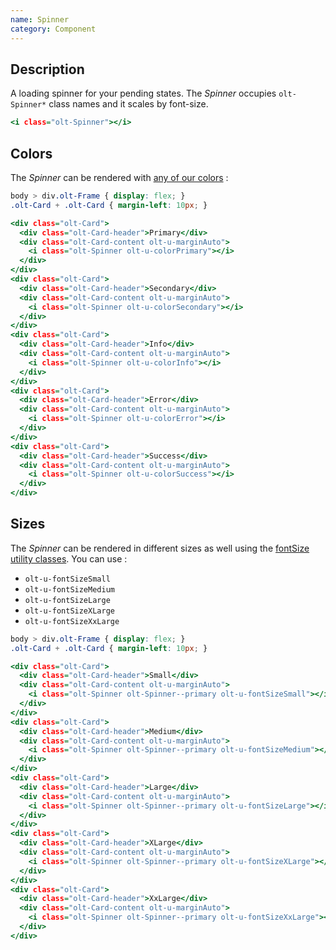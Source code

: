 ```yaml
---
name: Spinner
category: Component
---
```


## Description

A loading spinner for your pending states. The *Spinner* occupies `olt-Spinner*`
class names and it scales by font-size.

```spinner.html
<i class="olt-Spinner"></i>
```

## Colors

The *Spinner* can be rendered with
[any of our colors](/#color) :

```colors.css hidden
body > div.olt-Frame { display: flex; }
.olt-Card + .olt-Card { margin-left: 10px; }
```

```colors.html
<div class="olt-Card">
  <div class="olt-Card-header">Primary</div>
  <div class="olt-Card-content olt-u-marginAuto">
    <i class="olt-Spinner olt-u-colorPrimary"></i>
  </div>
</div>
<div class="olt-Card">
  <div class="olt-Card-header">Secondary</div>
  <div class="olt-Card-content olt-u-marginAuto">
    <i class="olt-Spinner olt-u-colorSecondary"></i>
  </div>
</div>
<div class="olt-Card">
  <div class="olt-Card-header">Info</div>
  <div class="olt-Card-content olt-u-marginAuto">
    <i class="olt-Spinner olt-u-colorInfo"></i>
  </div>
</div>
<div class="olt-Card">
  <div class="olt-Card-header">Error</div>
  <div class="olt-Card-content olt-u-marginAuto">
    <i class="olt-Spinner olt-u-colorError"></i>
  </div>
</div>
<div class="olt-Card">
  <div class="olt-Card-header">Success</div>
  <div class="olt-Card-content olt-u-marginAuto">
    <i class="olt-Spinner olt-u-colorSuccess"></i>
  </div>
</div>
```

## Sizes

The *Spinner* can be rendered in different sizes as well using the
[fontSize utility classes](/#util). You can use :

- `olt-u-fontSizeSmall`
- `olt-u-fontSizeMedium`
- `olt-u-fontSizeLarge`
- `olt-u-fontSizeXLarge`
- `olt-u-fontSizeXxLarge`

```sizes.css hidden
body > div.olt-Frame { display: flex; }
.olt-Card + .olt-Card { margin-left: 10px; }
```

```sizes.html
<div class="olt-Card">
  <div class="olt-Card-header">Small</div>
  <div class="olt-Card-content olt-u-marginAuto">
    <i class="olt-Spinner olt-Spinner--primary olt-u-fontSizeSmall"></i>
  </div>
</div>
<div class="olt-Card">
  <div class="olt-Card-header">Medium</div>
  <div class="olt-Card-content olt-u-marginAuto">
    <i class="olt-Spinner olt-Spinner--primary olt-u-fontSizeMedium"></i>
  </div>
</div>
<div class="olt-Card">
  <div class="olt-Card-header">Large</div>
  <div class="olt-Card-content olt-u-marginAuto">
    <i class="olt-Spinner olt-Spinner--primary olt-u-fontSizeLarge"></i>
  </div>
</div>
<div class="olt-Card">
  <div class="olt-Card-header">XLarge</div>
  <div class="olt-Card-content olt-u-marginAuto">
    <i class="olt-Spinner olt-Spinner--primary olt-u-fontSizeXLarge"></i>
  </div>
</div>
<div class="olt-Card">
  <div class="olt-Card-header">XxLarge</div>
  <div class="olt-Card-content olt-u-marginAuto">
    <i class="olt-Spinner olt-Spinner--primary olt-u-fontSizeXxLarge"></i>
  </div>
</div>
```

